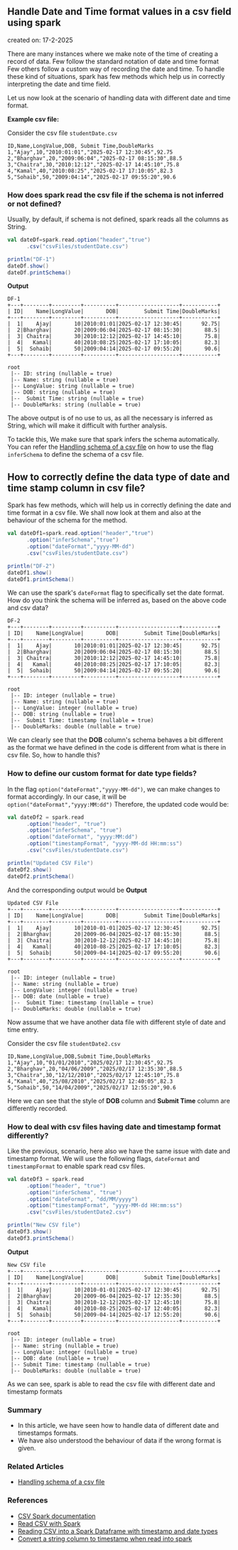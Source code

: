 ## Handle Date and Time format values in a csv field using spark

created on: 17-2-2025

There are many instances where we make note of the time of creating a record of data. Few follow the standard notation of date and time format
Few others follow a custom way of recording the date and time. To handle these kind of situations, spark has few methods which help us in correctly interpreting the date and time field.


Let us now look at the scenario of handling data with different date and time format.

**Example csv file:** 

Consider the csv file `studentDate.csv`
```csv
ID,Name,LongValue,DOB, Submit Time,DoubleMarks
1,"Ajay",10,"2010:01:01","2025-02-17 12:30:45",92.75
2,"Bharghav",20,"2009:06:04","2025-02-17 08:15:30",88.5
3,"Chaitra",30,"2010:12:12","2025-02-17 14:45:10",75.8
4,"Kamal",40,"2010:08:25","2025-02-17 17:10:05",82.3
5,"Sohaib",50,"2009:04:14","2025-02-17 09:55:20",90.6
```

### How does spark read the csv file if the schema is not inferred or not defined?
Usually, by default, if schema is not defined, spark reads all the columns as String.
```scala
val dateDf=spark.read.option("header","true")
      .csv("csvFiles/studentDate.csv")

println("DF-1")
dateDf.show()
dateDf.printSchema()
```
**Output**
```text
DF-1
+---+--------+---------+----------+-------------------+-----------+
| ID|    Name|LongValue|       DOB|        Submit Time|DoubleMarks|
+---+--------+---------+----------+-------------------+-----------+
|  1|    Ajay|       10|2010:01:01|2025-02-17 12:30:45|      92.75|
|  2|Bharghav|       20|2009:06:04|2025-02-17 08:15:30|       88.5|
|  3| Chaitra|       30|2010:12:12|2025-02-17 14:45:10|       75.8|
|  4|   Kamal|       40|2010:08:25|2025-02-17 17:10:05|       82.3|
|  5|  Sohaib|       50|2009:04:14|2025-02-17 09:55:20|       90.6|
+---+--------+---------+----------+-------------------+-----------+

root
 |-- ID: string (nullable = true)
 |-- Name: string (nullable = true)
 |-- LongValue: string (nullable = true)
 |-- DOB: string (nullable = true)
 |--  Submit Time: string (nullable = true)
 |-- DoubleMarks: string (nullable = true)
```
The above output is of no use to us, as all the necessary is inferred as String, which will make it difficult with further analysis.

To tackle this, We make sure that spark infers the schema automatically. 
You can refer the [Handling schema of a csv file](@/docs/spark/csv-file-schema-handling.md) on how to use the flag `inferSchema` to define the schema of a csv file.

## How to correctly define the data type of date and time stamp column in csv file?

Spark has few methods, which will help us in correctly defining the date and time format in a csv file.
We shall now look at them and also at the behaviour of the schema for the method.

```scala
val dateDf1=spark.read.option("header","true")
      .option("inferSchema","true")
      .option("dateFormat","yyyy-MM-dd")
      .csv("csvFiles/studentDate.csv")

println("DF-2")
dateDf1.show()
dateDf1.printSchema()
```
We can use the spark's `dateFormat` flag to specifically set the date format.
How do you think the schema will be inferred as, based on the above code and csv data?
```text
DF-2
+---+--------+---------+----------+-------------------+-----------+
| ID|    Name|LongValue|       DOB|        Submit Time|DoubleMarks|
+---+--------+---------+----------+-------------------+-----------+
|  1|    Ajay|       10|2010:01:01|2025-02-17 12:30:45|      92.75|
|  2|Bharghav|       20|2009:06:04|2025-02-17 08:15:30|       88.5|
|  3| Chaitra|       30|2010:12:12|2025-02-17 14:45:10|       75.8|
|  4|   Kamal|       40|2010:08:25|2025-02-17 17:10:05|       82.3|
|  5|  Sohaib|       50|2009:04:14|2025-02-17 09:55:20|       90.6|
+---+--------+---------+----------+-------------------+-----------+

root
 |-- ID: integer (nullable = true)
 |-- Name: string (nullable = true)
 |-- LongValue: integer (nullable = true)
 |-- DOB: string (nullable = true)
 |--  Submit Time: timestamp (nullable = true)
 |-- DoubleMarks: double (nullable = true)
```
We can clearly see that the **DOB** column's schema behaves a bit different as the format we have defined in the code is different from what is there in csv file. 
So, how to handle this?

### How to define our custom format for date type fields?
In the flag `option("dateFormat","yyyy-MM-dd")`, we can make changes to format accordingly. In our case, it will be `option("dateFormat","yyyy:MM:dd")`
Therefore, the updated code would be:
```scala
val dateDf2 = spark.read
      .option("header", "true")
      .option("inferSchema", "true")
      .option("dateFormat", "yyyy:MM:dd")
      .option("timestampFormat", "yyyy-MM-dd HH:mm:ss")
      .csv("csvFiles/studentDate.csv")

println("Updated CSV File")
dateDf2.show()
dateDf2.printSchema()
```
And the corresponding output would be 
**Output**
```text
Updated CSV File
+---+--------+---------+----------+-------------------+-----------+
| ID|    Name|LongValue|       DOB|        Submit Time|DoubleMarks|
+---+--------+---------+----------+-------------------+-----------+
|  1|    Ajay|       10|2010-01-01|2025-02-17 12:30:45|      92.75|
|  2|Bharghav|       20|2009-06-04|2025-02-17 08:15:30|       88.5|
|  3| Chaitra|       30|2010-12-12|2025-02-17 14:45:10|       75.8|
|  4|   Kamal|       40|2010-08-25|2025-02-17 17:10:05|       82.3|
|  5|  Sohaib|       50|2009-04-14|2025-02-17 09:55:20|       90.6|
+---+--------+---------+----------+-------------------+-----------+

root
 |-- ID: integer (nullable = true)
 |-- Name: string (nullable = true)
 |-- LongValue: integer (nullable = true)
 |-- DOB: date (nullable = true)
 |--  Submit Time: timestamp (nullable = true)
 |-- DoubleMarks: double (nullable = true)
```

Now assume that we have another data file with different style of date and time entry.

Consider the csv file `studentDate2.csv`
```csv
ID,Name,LongValue,DOB,Submit Time,DoubleMarks
1,"Ajay",10,"01/01/2010","2025/02/17 12:30:45",92.75
2,"Bharghav",20,"04/06/2009","2025/02/17 12:35:30",88.5
3,"Chaitra",30,"12/12/2010","2025/02/17 12:45:10",75.8
4,"Kamal",40,"25/08/2010","2025/02/17 12:40:05",82.3
5,"Sohaib",50,"14/04/2009","2025/02/17 12:55:20",90.6
```
Here we can see that the style of **DOB** column and **Submit Time** column are differently recorded.

### How to deal with csv files having date and timestamp format differently?

Like the previous, scenario, here also we have the same issue with date and timestamp format. We will use the following flags, `dateFormat` and `timestampFormat` to enable spark read csv files.
```scala
val dateDf3 = spark.read
      .option("header", "true")
      .option("inferSchema", "true")
      .option("dateFormat", "dd/MM/yyyy")
      .option("timestampFormat", "yyyy-MM-dd HH:mm:ss")
      .csv("csvFiles/studentDate2.csv")

println("New CSV file")
dateDf3.show()
dateDf3.printSchema()
```
**Output**
```text
New CSV file
+---+--------+---------+----------+-------------------+-----------+
| ID|    Name|LongValue|       DOB|        Submit Time|DoubleMarks|
+---+--------+---------+----------+-------------------+-----------+
|  1|    Ajay|       10|2010-01-01|2025-02-17 12:30:45|      92.75|
|  2|Bharghav|       20|2009-06-04|2025-02-17 12:35:30|       88.5|
|  3| Chaitra|       30|2010-12-12|2025-02-17 12:45:10|       75.8|
|  4|   Kamal|       40|2010-08-25|2025-02-17 12:40:05|       82.3|
|  5|  Sohaib|       50|2009-04-14|2025-02-17 12:55:20|       90.6|
+---+--------+---------+----------+-------------------+-----------+

root
 |-- ID: integer (nullable = true)
 |-- Name: string (nullable = true)
 |-- LongValue: integer (nullable = true)
 |-- DOB: date (nullable = true)
 |-- Submit Time: timestamp (nullable = true)
 |-- DoubleMarks: double (nullable = true)
```

As we can see, spark is able to read the csv file with different date and timestamp formats


### Summary
- In this article, we have seen how to handle data of different date and timestamps formats.
- We have also understood the behaviour of data if the wrong format is given.

### Related Articles
- [Handling schema of a csv file](@/docs/spark/csv-file-schema-handling.md)

### References
- [CSV Spark documentation](https://spark.apache.org/docs/3.5.4/sql-data-sources-csv.html)
- [Read CSV with Spark](https://stackoverflow.com/questions/38647132/read-csv-with-spark)
- [Reading CSV into a Spark Dataframe with timestamp and date types](https://stackoverflow.com/questions/40878243/reading-csv-into-a-spark-dataframe-with-timestamp-and-date-types)
- [Convert a string column to timestamp when read into spark](https://stackoverflow.com/questions/57705211/convert-a-string-column-to-timestamp-when-read-into-spark)
